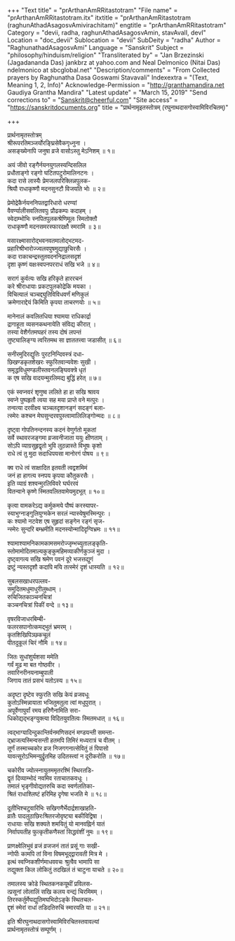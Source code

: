 +++
"Text title" = "prArthanAmRRitastotram"
"File name" = "prArthanAmRRitastotram.itx"
itxtitle = "prArthanAmRitastotram (raghunAthadAsagosvAmivirachitam)"
engtitle = "prArthanAmRRitastotram"
Category = "devii, radha, raghunAthadAsagosvAmin, stavAvalI, devI"
Location = "doc_devii"
Sublocation = "devii"
SubDeity = "radha"
Author = "RaghunathadAsagosvAmi"
Language = "Sanskrit"
Subject = "philosophy/hinduism/religion"
"Transliterated by" = "Jan Brzezinski (Jagadananda Das) jankbrz at yahoo.com and Neal Delmonico (Nitai Das) ndelmonico at sbcglobal.net"
"Description/comments" = "From Collected prayers by Raghunatha Dasa Goswami Stavavali"
Indexextra = "(Text, Meaning 1, 2, Info)"
Acknowledge-Permission = "http://granthamandira.net Gaudiya Grantha Mandira"
"Latest update" = "March 15, 2019"
"Send corrections to" = "Sanskrit@cheerful.com"
"Site access" = "https://sanskritdocuments.org"
title = "प्रार्थनामृइतस्तोत्रम् (रघुनाथदासगोस्वामिविरचितम्)"

+++
  
 प्रार्थनामृतस्तोत्रम्   
श्रीरूपरतिमञ्जर्योरङ्घ्रिसेवैकगृध्नुना ।  
असङ्ख्येनापि जनुषा व्रजे वासोऽस्तु मेऽनिशम् ॥ १॥  
  
अयं जीवो रङ्गैर्नयनयुगलस्यन्दिसलिल  
     प्रधौताङ्गो रङ्गो घटितपटुरोमालिनटनः ।  
कदा रासे लास्यैः प्रेमजलपरिक्लिन्नपुलक-  
     श्रियौ राधाकृष्णौ मदनसुनटौ विजयति भोः ॥ २॥  
  
प्रेमोद्रेकैर्नयननिपतद्वारिधारो धरण्यां  
     वैवर्ण्यालीसवलितवपुः प्रौढकम्पः कदाहम् ।  
स्वेदाम्भोभिः स्नपितपुलकश्रेणिमूलः स्मितोक्तौ  
     राधाकृष्णौ मदनसमरस्फारदक्षौ स्मरामि ॥ ३॥  
  
मसारक्ष्मासारोद्भवनवतमालोद्भटमद-  
     प्रहारिश्रीभारोज्ज्वलवपुषमुद्याछुचिरसैः ।  
कदा राकाचन्द्रस्तुतवदननिद्रालसदृशं  
     दृशा कृष्णं वक्षःस्वपनपरराधं सखि भजे ॥ ४॥  
  
सरागं कुर्वत्यः सखि हरिकृते हाररचनं  
     करे श्रीराधायाः प्रकटपुलकोद्रेकि मयका ।  
विचित्यालं चञ्चद्द्युतिविविधवर्णं मणिकुलं  
     क्रमेणाराद्देयं किमिति कृपया ताचरणयोः ॥ ५॥  
  
मानेनालं कवलितधिया श्यामया राधिकार्द्रा  
     द्रागाहूता व्यसनकथनायेति संविद्य कीरात् ।  
तस्या वेशैर्गतमघहरं तस्य दोषं लपन्तं  
     तुष्ट्यालिङ्ग्य त्वरितमथ सा ज्ञाततत्त्वा जडासीत् ॥ ६॥  
  
सनीरमुदिरद्युतिः पुरटनिन्दिवस्त्रं दधा-  
     छिखण्डकृतशेखरः स्फुरितवान्यवेशः सुखी ।  
समृद्धविधुमण्डलीस्तवनलङ्घिवक्त्रे धृतं  
     क एष सखि वादयन्मुरलिमद्य बुद्धिं हरेत् ॥ ७॥  
  
एकं स्वप्नवरं शृणुष्व ललिते हा हा सखि श्रावय  
     स्वप्ने पुष्पहृतौ त्वया सह मया प्राप्ते वने मत्पुरः ।  
तन्वत्या दरवीक्ष्य चञ्चलदृशानङ्गं सदङ्गं बला-  
     त्स्मेरः कश्चन मेघसुन्दरवपुस्त्वामालिलिङ्गोन्मदः ॥ ८॥  
  
दृष्ट्वा गोपतिनन्दनस्य कदनं वेणुर्गतो मूकतां  
     सर्वे स्थावरजङ्गमा व्रजवनीजाता ययुः क्षीणताम् ।  
सोऽपि व्याग्रसुहृद्वृतो भुवि लुठन्नास्ते विभूषः कृशो  
     राधे त्वं तु मुदा सदाधिपयसा मानोरगं पोषय ॥ ९॥  
  
क्व राधे त्वं साक्षादित इतवती त्वद्वशमिमं  
     जनं हा हागत्य स्नपय कृपया कौतुकरसैः ।  
इति व्याग्रं शश्वन्मुरलिविवरे घर्घररवं  
     वितन्वाने कृष्णे स्मितवलितवामेयमुदभूत् ॥ १०॥  
  
कृत्वा वामकरेऽद्य कर्मुकमये पौष्पं करस्यापर-  
     स्याभुग्नाङ्गुलियुग्मकेन सरलं न्यास्येषुमस्मिन्पुरः ।  
कः श्यामो नटवेश एष सुहृदां सङ्गेन रङ्गं सृज-  
     न्स्मेरः सुन्दरि बम्भ्रमीति मदनस्योन्मादिदृग्विभ्रमः ॥ ११॥  
  
श्यामाश्यामनिकामकामसमरोज्जृम्भच्युतालङ्कृति-  
     स्तोमामोदितमाल्यकुङ्कुमहिमव्याकीर्णकुञ्जं मुदा ।  
दृष्ट्वागत्य सखि श्रमेण पवनं दूरे भजत्तद्युगं  
     द्रष्टुं न्यस्तदृशौ कदापि मयि तत्स्मेरं दृशं धास्यति ॥ १२॥  
  
सुबलसखाधरपल्लव-  
     समुदितमधुमाधुरीलुब्धाम् ।  
रुचिजितकाञ्चनचित्रां  
     कञ्चनचित्रां पिकीं वन्दे ॥ १३॥  
  
वृषरविजाधरबिम्बी-  
     फलरसपानोत्कमद्भुतं भ्रमरम् ।  
कृतशिखिपिञ्छकचूलं  
     पीतदुकूलं चिरं नौमि ॥ १४॥  
  
जितः सुधांशुर्यशसा ममेति  
     गर्वं मूढ मा बत गोष्ठवीर ।  
तवारिनरीनयनाम्बुपाली  
     जिगाय तातं प्रसभं यतोऽस्य ॥ १५॥  
  
अदृष्टा दृष्टेव स्फुरति सखि केयं व्रजवधूः  
     कुतोऽस्मिन्नायाता भजितुमतुला त्वां मधुपुरात् ।  
अपूर्वेणापुर्वां रमय हरिणैनामिति सरा-  
     धिकोद्यद्भङ्ग्युक्त्या विदितयुवतित्वः स्मितमधात् ॥ १६॥  
  
त्वद्भाग्यादिन्दुकान्तिर्वनमणिसदनं मण्डयन्ती समन्ता-  
     द्भ्राजत्यस्मिन्वसन्ती हतमपि तिमिरं मध्यरात्रं च वीतम् ।  
तूर्णं तस्माच्चकोर व्रज निजगगनात्सेवितुं तं पिपासो  
     यावत्सूरोऽभिमन्युर्द्रुतमिह उदितस्त्वां न दूरीकरोति ॥ १७॥  
  
चकोरीव ज्योत्स्नायुतममृतरश्मिं स्थिरतडि-  
     द्वृतं दिव्याम्भोदं नवमिव रताचातकवधूः ।  
तमालं भृङ्गीवोद्यतरुचि कदा स्वर्णलतिका-  
     श्रितं राधाश्लिष्टं हरिमिह दृगेषा भजति मे ॥ १८॥  
  
दूतीभिश्चटुवारिभिः सखिगणैर्भेदार्द्रशाखाहति-  
     व्रातैः पादलुठाछिरःश्रितरजोवृष्ट्या बकीविद्विषा ।  
राधायाः सखि शक्यते शमयितुं यो मानवह्निर्न यातं  
     निर्वापयतीह फुत्कृतीकणैस्तां सिद्धवंशीं नुमः ॥ १९॥  
  
प्राणक्ष्वेलिभुवं व्रजं व्रजजनं तातं प्रसूं गाः सखी-  
     न्गोपीः कामपि तां विना विषमभूद्द्वारावती मित्र मे ।  
इत्थं स्वप्निकशीर्णमाधववचः श्रुत्वैव भामापि सा  
     तद्युक्ता किल लोकितुं तदखिलं तं चाटुना याचते ॥ २०॥  
  
तमालस्य क्रोडे स्थितकनकयूथीं प्रविलस-  
     त्प्रसूनां लोलालिं सखि कलय वन्द्यं चिरमिमम् ।  
तिरस्कर्तुर्मेघद्युतिमघभिदोऽङ्के स्थितचल-  
     द्दृशं स्मेरां राधां तडिदतिरुचिं स्मारयति या ॥ २१॥  
  
इति श्रीरघुनाथदासगोस्वामिविरचितस्तवावल्यां  
          प्रार्थनामृतस्तोत्रं सम्पूर्णम् ।  
  
  
